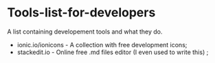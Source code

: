 # Tools-list-for-developers
A list containing developement tools and what they do.

 - ionic.io/ionicons - A collection with free development icons;
 - stackedit.io - Online free .md files editor (I even used to write this)  ;
